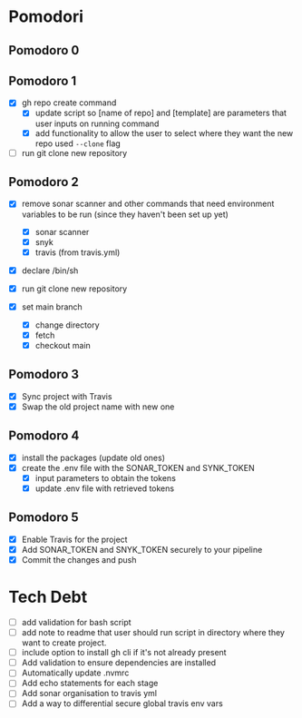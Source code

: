 # Pomodori

## Pomodoro 0

## Pomodoro 1

- [x] gh repo create command
  - [x] update script so [name of repo] and [template] are parameters that user inputs on running command
  - [x] add functionality to allow the user to select where they want the new repo
        used `--clone` flag
- [ ] run git clone new repository

## Pomodoro 2

- [x] remove sonar scanner and other commands that need environment variables to be run (since they haven't been set up yet)
  - [x] sonar scanner
  - [x] snyk
  - [x] travis (from travis.yml)
- [x] declare /bin/sh

- [x] run git clone new repository
- [x] set main branch
  - [x] change directory
  - [x] fetch
  - [x] checkout main

## Pomodoro 3

- [x] Sync project with Travis
- [x] Swap the old project name with new one

## Pomodoro 4

- [x] install the packages (update old ones)
- [x] create the .env file with the SONAR_TOKEN and SYNK_TOKEN
  - [x] input parameters to obtain the tokens
  - [x] update .env file with retrieved tokens

## Pomodoro 5

- [x] Enable Travis for the project
- [x] Add SONAR_TOKEN and SNYK_TOKEN securely to your pipeline
- [x] Commit the changes and push

# Tech Debt

- [ ] add validation for bash script
- [ ] add note to readme that user should run script in directory where they want to create project.
- [ ] include option to install gh cli if it's not already present
- [ ] Add validation to ensure dependencies are installed
- [ ] Automatically update .nvmrc
- [ ] Add echo statements for each stage
- [ ] Add sonar organisation to travis yml
- [ ] Add a way to differential secure global travis env vars
